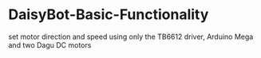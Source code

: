 # DaisyBot-Basic-Functionality
set motor direction and speed using only the TB6612 driver, Arduino Mega and two Dagu DC motors 
